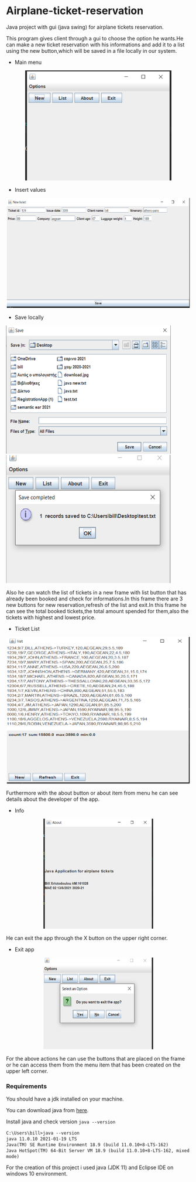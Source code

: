 # Airplane-ticket-reservation

Java project with gui (java swing) for airplane tickets reservation.

This program gives client through a gui to choose the option he wants.He can make a new ticket reservation with his informations and add it to a list using the new button,which will be saved in a file locally in our system.

+ Main menu

<p align="center">
  <img src=/images/menu.PNG  width="400" height="300"/>
</p>

+ Insert values

<p align="center">
  <img src=/images/java4.PNG  width="500" height="300" />
</p>

+ Save locally

<p>
  <img src=/images/choose_file.PNG width="450" height="350" />
  <img src=/images/save_changes.PNG width="450" height="350" />
</p>


Also he can watch the list of tickets in a new frame with list button that has already been booked and check for informations.In this frame there are 3 new buttons for new reservation,refresh of the list and exit.In this frame he can see the total booked tickets,the total amount spended for them,also the tickets with highest and lowest price.

+ Ticket List

<p align="center">
  <img src=/images/ticket_list.PNG  width="500" height="400" />
</p>

Furthermore with the about button or about item from menu he can see details about the developer of the app.

+ Info

<p align="center">
  <img src=/images/info.PNG  width="300" height="300" />
</p>

He can exit the app through the X button on the upper right corner.

+ Exit app

<p align="center">
  <img src=/images/exit_app.PNG  width="300" height="250" />
</p>

For the above actions he can use the buttons that are placed on the frame or he can access them from the menu item that has been created on the upper left corner.

### Requirements

You should have a jdk installed on your machine.

You can download java from <a href="https://www.oracle.com/java/technologies/downloads/"> here</a>.

Install java and check version `java --version`

```
C:\Users\bill>java --version
java 11.0.10 2021-01-19 LTS
Java(TM) SE Runtime Environment 18.9 (build 11.0.10+8-LTS-162)
Java HotSpot(TM) 64-Bit Server VM 18.9 (build 11.0.10+8-LTS-162, mixed mode)
```

For the creation of this project i used java (JDK 11) and Eclipse IDE on windows 10 environment.
